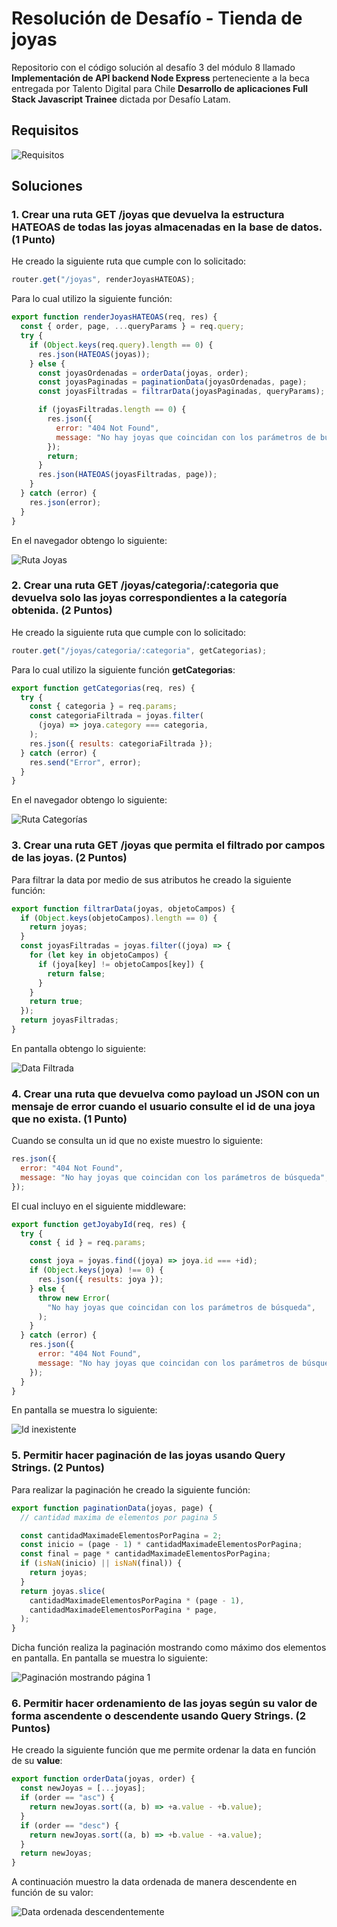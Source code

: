 # Resolución de Desafío - Tienda de joyas

Repositorio con el código solución al desafío 3 del módulo 8 llamado **Implementación de API backend Node Express** perteneciente a la beca entregada por Talento Digital para Chile **Desarrollo de aplicaciones Full Stack Javascript Trainee** dictada por Desafío Latam.

## Requisitos

![Requisitos](./screenshots/requisitos_1_2.webp)

## Soluciones

### 1. Crear una ruta GET /joyas que devuelva la estructura HATEOAS de todas las joyas almacenadas en la base de datos. (1 Punto)

He creado la siguiente ruta que cumple con lo solicitado:

```js
router.get("/joyas", renderJoyasHATEOAS);
```

Para lo cual utilizo la siguiente función:

```js
export function renderJoyasHATEOAS(req, res) {
  const { order, page, ...queryParams } = req.query;
  try {
    if (Object.keys(req.query).length == 0) {
      res.json(HATEOAS(joyas));
    } else {
      const joyasOrdenadas = orderData(joyas, order);
      const joyasPaginadas = paginationData(joyasOrdenadas, page);
      const joyasFiltradas = filtrarData(joyasPaginadas, queryParams);

      if (joyasFiltradas.length == 0) {
        res.json({
          error: "404 Not Found",
          message: "No hay joyas que coincidan con los parámetros de búsqueda",
        });
        return;
      }
      res.json(HATEOAS(joyasFiltradas, page));
    }
  } catch (error) {
    res.json(error);
  }
}
```

En el navegador obtengo lo siguiente:

![Ruta Joyas](./screenshots/ruta_joyas.webp)

### 2. Crear una ruta GET /joyas/categoria/:categoria que devuelva solo las joyas correspondientes a la categoría obtenida. (2 Puntos)

He creado la siguiente ruta que cumple con lo solicitado:

```js
router.get("/joyas/categoria/:categoria", getCategorias);
```

Para lo cual utilizo la siguiente función **getCategorias**:

```js
export function getCategorias(req, res) {
  try {
    const { categoria } = req.params;
    const categoriaFiltrada = joyas.filter(
      (joya) => joya.category === categoria,
    );
    res.json({ results: categoriaFiltrada });
  } catch (error) {
    res.send("Error", error);
  }
}
```

En el navegador obtengo lo siguiente:

![Ruta Categorías](./screenshots/ruta_categorias.webp)

### 3. Crear una ruta GET /joyas que permita el filtrado por campos de las joyas. (2 Puntos)

Para filtrar la data por medio de sus atributos he creado la siguiente función:

```js
export function filtrarData(joyas, objetoCampos) {
  if (Object.keys(objetoCampos).length == 0) {
    return joyas;
  }
  const joyasFiltradas = joyas.filter((joya) => {
    for (let key in objetoCampos) {
      if (joya[key] != objetoCampos[key]) {
        return false;
      }
    }
    return true;
  });
  return joyasFiltradas;
}
```

En pantalla obtengo lo siguiente:

![Data Filtrada](./screenshots/ruta_filtrando_data.webp)

### 4. Crear una ruta que devuelva como payload un JSON con un mensaje de error cuando el usuario consulte el id de una joya que no exista. (1 Punto)

Cuando se consulta un id que no existe muestro lo siguiente:

```js
res.json({
  error: "404 Not Found",
  message: "No hay joyas que coincidan con los parámetros de búsqueda",
});
```

El cual incluyo en el siguiente middleware:

```js
export function getJoyabyId(req, res) {
  try {
    const { id } = req.params;

    const joya = joyas.find((joya) => joya.id === +id);
    if (Object.keys(joya) !== 0) {
      res.json({ results: joya });
    } else {
      throw new Error(
        "No hay joyas que coincidan con los parámetros de búsqueda",
      );
    }
  } catch (error) {
    res.json({
      error: "404 Not Found",
      message: "No hay joyas que coincidan con los parámetros de búsqueda",
    });
  }
}
```

En pantalla se muestra lo siguiente:

![Id inexistente](./screenshots/id_inexistente.webp)

### 5. Permitir hacer paginación de las joyas usando Query Strings. (2 Puntos)

Para realizar la paginación he creado la siguiente función:

```js
export function paginationData(joyas, page) {
  // cantidad maxima de elementos por pagina 5

  const cantidadMaximadeElementosPorPagina = 2;
  const inicio = (page - 1) * cantidadMaximadeElementosPorPagina;
  const final = page * cantidadMaximadeElementosPorPagina;
  if (isNaN(inicio) || isNaN(final)) {
    return joyas;
  }
  return joyas.slice(
    cantidadMaximadeElementosPorPagina * (page - 1),
    cantidadMaximadeElementosPorPagina * page,
  );
}
```

Dicha función realiza la paginación mostrando como máximo dos elementos en pantalla. En pantalla se muestra lo siguiente:

![Paginación mostrando página 1](./screenshots/paginacion.webp)

### 6. Permitir hacer ordenamiento de las joyas según su valor de forma ascendente o descendente usando Query Strings. (2 Puntos)

He creado la siguiente función que me permite ordenar la data en función de su **value**:

```js
export function orderData(joyas, order) {
  const newJoyas = [...joyas];
  if (order == "asc") {
    return newJoyas.sort((a, b) => +a.value - +b.value);
  }
  if (order == "desc") {
    return newJoyas.sort((a, b) => +b.value - +a.value);
  }
  return newJoyas;
}
```

A continuación muestro la data ordenada de manera descendente en función de su valor:

![Data ordenada descendentemente](./screenshots/data_ordenada_descendentemente.webp)
